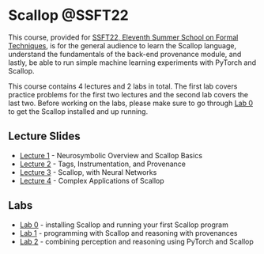 # Scallop @SSFT22

This course, provided for
[SSFT22, Eleventh Summer School on Formal Techniques](https://fm.csl.sri.com/SSFT22/),
is for the general audience to
learn the Scallop language,
understand the fundamentals of the back-end provenance module,
and lastly, be able to run simple machine learning experiments with PyTorch and Scallop.

This course contains 4 lectures and 2 labs in total.
The first lab covers practice problems for the first two lectures and the second lab
covers the last two.
Before working on the labs, please make sure to go through [Lab 0](/ssft22/lab0.html)
to get the Scallop installed and up running.

## Lecture Slides

- [Lecture 1](/docs/ssft22/lecture-1.pdf) - Neurosymbolic Overview and Scallop Basics
- [Lecture 2](/docs/ssft22/lecture-2.pdf) - Tags, Instrumentation, and Provenance
- [Lecture 3](/docs/ssft22/lecture-3.pdf) - Scallop, with Neural Networks
- [Lecture 4](/docs/ssft22/lecture-4.pdf) - Complex Applications of Scallop

## Labs

- [Lab 0](/ssft22/lab0.html) - installing Scallop and running your first Scallop program
- [Lab 1](/ssft22/lab1.html) - programming with Scallop and reasoning with provenances
- [Lab 2](/ssft22/lab2.html) - combining perception and reasoning using PyTorch and Scallop
